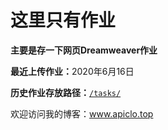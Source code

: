 # 这里只有作业

<strong>主要是存一下网页Dreamweaver作业</strong><br>

<b>最近上传作业：</b>2020年6月16日<br>

<b>历史作业存放路径：</b><a href="https://github.com/Apiclo/Apiclo.github.io/tree/master/tasks"><code>/tasks/</code></a><br>



欢迎访问我的博客：<a href="http://www.apiclo.top" target="new">www.apiclo.top</a>
